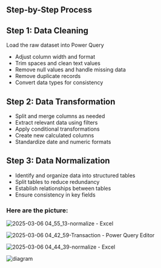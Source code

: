 

## Step-by-Step Process
## Step 1: Data Cleaning

Load the raw dataset into Power Query

- Adjust column width and format
- Trim spaces and clean text values
- Remove null values and handle missing data
- Remove duplicate records
- Convert data types for consistency


## Step 2: Data Transformation
- Split and merge columns as needed
- Extract relevant data using filters
- Apply conditional transformations
- Create new calculated columns
- Standardize date and numeric formats

## Step 3: Data Normalization
- Identify and organize data into structured tables
- Split tables to reduce redundancy
- Establish relationships between tables
- Ensure consistency in key fields



### Here are the picture:
![2025-03-06 04_55_13-normalize - Excel](https://github.com/user-attachments/assets/0559618e-c510-4ffc-8d13-ad290ffc89a5)

![2025-03-06 04_42_59-Transaction - Power Query Editor](https://github.com/user-attachments/assets/b1ebe359-3702-458b-bc69-be5efc3b9cef)

![2025-03-06 04_44_39-normalize - Excel](https://github.com/user-attachments/assets/98a68a9a-23e0-44e9-aea1-6e3f6b6551e2)

![diagram](https://github.com/user-attachments/assets/b3ea5e00-be6a-4ac2-9377-f1e5797416fc)




